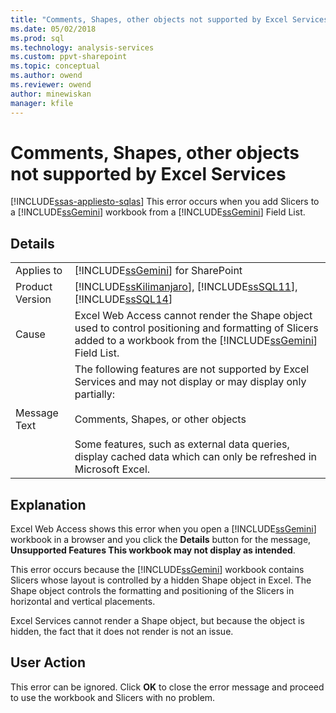 ```yaml
---
title: "Comments, Shapes, other objects not supported by Excel Services | Microsoft Docs"
ms.date: 05/02/2018
ms.prod: sql
ms.technology: analysis-services
ms.custom: ppvt-sharepoint
ms.topic: conceptual
ms.author: owend
ms.reviewer: owend
author: minewiskan
manager: kfile
---
```

# Comments, Shapes, other objects not supported by Excel Services
[!INCLUDE[ssas-appliesto-sqlas](../../includes/ssas-appliesto-sqlas.md)]
  This error occurs when you add Slicers to a [!INCLUDE[ssGemini](../../includes/ssgemini-md.md)] workbook from a [!INCLUDE[ssGemini](../../includes/ssgemini-md.md)] Field List.  
  
## Details  
  
|||  
|-|-|  
|Applies to|[!INCLUDE[ssGemini](../../includes/ssgemini-md.md)] for SharePoint|  
|Product Version|[!INCLUDE[ssKilimanjaro](../../includes/sskilimanjaro-md.md)], [!INCLUDE[ssSQL11](../../includes/sssql11-md.md)], [!INCLUDE[ssSQL14](../../includes/sssql14-md.md)]|  
|Cause|Excel Web Access cannot render the Shape object used to control positioning and formatting of Slicers added to a workbook from the [!INCLUDE[ssGemini](../../includes/ssgemini-md.md)] Field List.|  
|Message Text|The following features are not supported by Excel Services and may not display or may display only partially:<br /><br /> Comments, Shapes, or other objects<br /><br /> Some features, such as external data queries, display cached data which can only be refreshed in Microsoft Excel.|  
  
## Explanation  
 Excel Web Access shows this error when you open a [!INCLUDE[ssGemini](../../includes/ssgemini-md.md)] workbook in a browser and you click the **Details** button for the message, **Unsupported Features This workbook may not display as intended**.  
  
 This error occurs because the [!INCLUDE[ssGemini](../../includes/ssgemini-md.md)] workbook contains Slicers whose layout is controlled by a hidden Shape object in Excel. The Shape object controls the formatting and positioning of the Slicers in horizontal and vertical placements.  
  
 Excel Services cannot render a Shape object, but because the object is hidden, the fact that it does not render is not an issue.  
  
## User Action  
 This error can be ignored. Click **OK** to close the error message and proceed to use the workbook and Slicers with no problem.  
  
  
